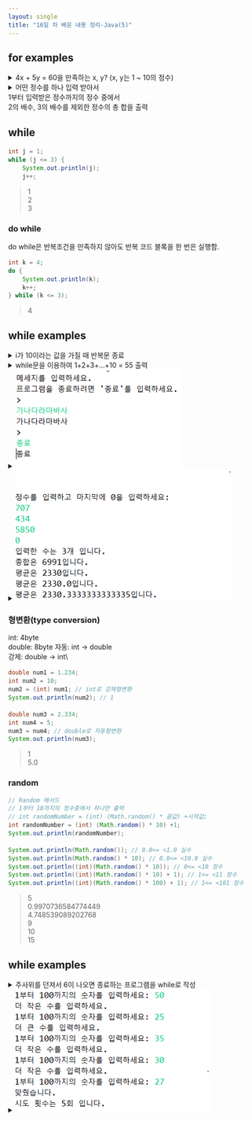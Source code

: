 ```yaml
---
layout: single
title: "16일 차 배운 내용 정리-Java(5)"
---
```

## for examples

<details>
<summary>4x + 5y = 60을 만족하는 x, y? (x, y는 1 ~ 10의 정수)</summary>
<div markdown="1">
  
```java
Scanner scan = new Scanner(System.in);
int x, y = 0;

for (x = 1; x <= 10; x++) {
    for (y = 1; y <= 10; y++) {
        if ((4 * x) + (5 * y) == 60) {
            System.out.println(x + "," + y);
        }
    }
}
```
                       
</div>
</details>

<details>
<summary>어떤 정수를 하나 입력 받아서<br>1부터 입력받은 정수까지의 정수 중에서<br>2의 배수, 3의 배수를 제외한 정수의 총 합을 출력</summary>
<div markdown="1">
  
```java
Scanner scan = new Scanner(System.in);
int num = 0;
num = scan.nextInt();
int sum = 0;

for (int i = 1; i <= num; i++) {
    if (i % 2 != 0 && i % 3 != 0) {
        sum += i;
    }
}
System.out.println(sum);
```
                       
</div>
</details>

## while

```java
int j = 1;
while (j <= 3) {
    System.out.println(j);
    j++;
```

>1\
2\
3

### do while

do while은 반복조건을 만족하지 않아도 반복 코드 블록을 한 번은 실행함.

```java
int k = 4;
do {
    System.out.println(k);
    k++;
} while (k <= 3);
```

>4

## while examples

<details>
<summary>i가 10이라는 값을 가질 때 반복문 종료</summary>
<div markdown="1">
  
```java
boolean run = true;
int i = 0;
while (run) {
    System.out.println(i);
    if (i == 10) {
        run = false;
    }
    i++;
}
```
                       
</div>
</details>

<details>
<summary>while문을 이용하여 1+2+3+...+10 = 55 출력</summary>
<div markdown="1">
  
```java
int j = 1;
int sum1 = 0;

while (j <= 10) {
    System.out.print(j);
    if (j != 10) {
        System.out.print("+");
    } else {
        System.out.print("=");
    }
    sum1 += j;
    j++;
}
System.out.println(sum1);
```
                       
</div>
</details>

<details>
<summary><img src="..\assets\images\2022-04-08 163801.png">
</summary>
<div markdown="1">
  
```java
// 상수는 클래스에서 선언한다.
static final String ANSWER = "종료"; // 관습상 대문자

public static void main(String[] args) {

    Scanner scan = new Scanner(System.in);
    System.out.println("메세지를 입력하세요.");
    System.out.println("프로그램을 종료하려면 '종료'를 입력하세요.");
    String inputString = "";
    // final String answer = "종료"; // final: 변수값 변경 불가
    boolean run = true;
    do {
        System.out.println(">");
        inputString = scan.nextLine();
        System.out.println(inputString);
        if (inputString.equals(ANSWER)) {
            run = false;
        }
    } while (run);
```
                       
</div>
</details>

<details>
<summary><img src="..\assets\images\2022-04-08 163312.png">
</summary>
<div markdown="1">
  
```java
Scanner scan = new Scanner(System.in);
int num = 0;
int sum = 0;
int count = 0;
boolean run = true;
System.out.println("정수를 입력하고 마지막에 0을 입력하세요: ");
do {
    num = scan.nextInt();
    if (num == 0) {
        run = false;
    } else {
        count++;
        sum += num;
    }
} while (run);
System.out.println("입력한 수는 " + count + "개 입니다.");
System.out.println("총합은 " + sum + "입니다.");
System.out.println("평균은 " + sum / count + "입니다.");

// 정수끼리 나눗셈 하고 double 타입에 결과를 대입(자동형변환)
double avg1 = sum / count;
System.out.println("평균은 " + avg1 + "입니다.");

//
double avg2 = (double) sum / count;
System.out.println("평균은 " + avg2 + "입니다.");
```

>만약 변수 avg2의 평균 계산식이 do_while문 위에 위치해 있다면, 값이 "NaN"이 나온다. 왜냐하면 while문에서 "sum"과 "count"의 값이 넘어오기 전의 계산 결과이기 때문이다. 만약, "sum = 2", "count = 0"을 두면 분모가 "0"이기 때문에 값은 "Infinity"이 나온다. 반대로 분자가 "0"이면 값은 "0"

</div>
</details>

### 형변환(type conversion)

int: 4byte\
double: 8byte
자동: int -> double\
강제: double -> int\

```java
double num1 = 1.234;
int num2 = 10;
num2 = (int) num1; // int로 강제형변환
System.out.println(num2); // 1

double num3 = 2.334;
int num4 = 5;
num3 = num4; // double로 자동형변환
System.out.println(num3);
```

>1\
5.0

### random

```java
// Random 메서드
// 1부터 10까지의 정수중에서 하나만 출력
// int randomNumber = (int) (Math.random() * 끝값) +시작값;
int randomNumber = (int) (Math.random() * 10) +1;
System.out.println(randomNumber);

System.out.println(Math.random()); // 0.0<= <1.0 실수
System.out.println(Math.random() * 10); // 0.0<= <10.0 실수
System.out.println((int)(Math.random() * 10)); // 0<= <10 정수
System.out.println((int)(Math.random() * 10) + 1); // 1<= <11 정수
System.out.println((int)(Math.random() * 100) + 1); // 1<= <101 정수
```

>5\
0.9970736584774449\
4.748539089202768\
9\
10\
15

## while examples

<details>
<summary>주사위를 던져서 6이 나오면 종료하는 프로그램을 while로 작성
</summary>
<div markdown="1">
  
```java
boolean run = true;
while (run) {
    int randomNumber = (int) (Math.random() * 6) + 1;
    if (randomNumber == 6) {
        run = false;
        System.out.print(randomNumber + "이 나와서 종료합니다.");
    } else {
        System.out.println(randomNumber);
    }
}
```
                       
</div>
</details>

<details>
<summary><img src="..\assets\images\2022-04-08 164710.png">
</summary>
<div markdown="1">
  
```java
Scanner scan = new Scanner(System.in);
boolean run = true;
int num = 0;
int count = 0;
int randomN = (int) (Math.random() * 100) + 1;
while (run) {
    System.out.print("1부터 100까지의 숫자를 입력하세요: ");
    num = scan.nextInt();
    if (num < randomN) {
        System.out.println("더 큰 수를 입력하세요.");
    } else if (num > randomN) {
        System.out.println("더 작은 수를 입력하세요.");
    } else {
        run = false;
    }
    count++;
}
System.out.println("맞췄습니다.\n시도 횟수는 " + count + "회 입니다.");
```
                       
</div>
</details>
